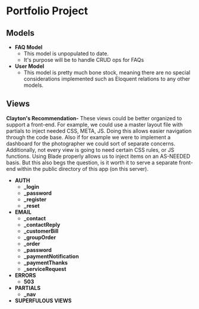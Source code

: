 # Portfolio Project

## Models
- **FAQ Model**
    - This model is unpopulated to date.
    - It's purpose will be to handle CRUD ops for FAQs
- **User Model**
    - This model is pretty much bone stock, meaning there are no special considerations implemented such as Eloquent relations to any other models.

## Views
**Clayton's Recommendation-** These views could be better organized to support a front-end. For example, we could use a master layout file with partials to inject needed CSS, META, JS. Doing this allows easier navigation through the code base. Also if for example we were to implement a dashboard for the photographer we could sort of separate concerns. Additionally, not every view is going to need certain CSS rules, or JS functions. Using Blade properly allows us to inject items on an AS-NEEDED basis. But this also begs the question, is it worth it to serve a separate front-end within the public directory of this app (on this server).

- **AUTH**
  - **_login**
  - **_password**
  - **_register**
  - **_reset**
- **EMAIL**
  - **_contact**
  - **_contactReply**
  - **_customerBill**
  - **_groupOrder**
  - **_order**
  - **_password**
  - **_paymentNotification**
  - **_paymentThanks**
  - **_serviceRequest**
- **ERRORS**
  - **503**
- **PARTIALS**
  - **_nav**
- **SUPERFULOUS VIEWS** 



